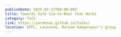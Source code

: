 ```yaml
---
publishDate: 2025-02-22T00:00:00Z
title: Towards Safe Sim-to-Real that Works
category: Talk
link: https://yardenas.github.io/talks/
location: EPFL, Lausanne, Maryam Kamgarpour's group
---
```

